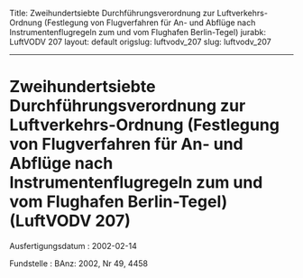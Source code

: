 Title: Zweihundertsiebte Durchführungsverordnung zur Luftverkehrs-Ordnung (Festlegung
  von Flugverfahren für An- und Abflüge nach Instrumentenflugregeln zum und vom Flughafen
  Berlin-Tegel)
jurabk: LuftVODV 207
layout: default
origslug: luftvodv_207
slug: luftvodv_207

---

# Zweihundertsiebte Durchführungsverordnung zur Luftverkehrs-Ordnung (Festlegung von Flugverfahren für An- und Abflüge nach Instrumentenflugregeln zum und vom Flughafen Berlin-Tegel) (LuftVODV 207)

Ausfertigungsdatum
:   2002-02-14

Fundstelle
:   BAnz: 2002, Nr 49, 4458

